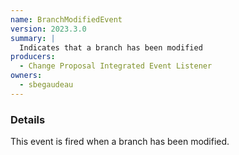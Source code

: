 ```yaml
---
name: BranchModifiedEvent
version: 2023.3.0
summary: |
  Indicates that a branch has been modified
producers:
  - Change Proposal Integrated Event Listener
owners:
  - sbegaudeau
---
```


### Details

This event is fired when a branch has been modified.

<NodeGraph title="Consumer / Producer Diagram" />